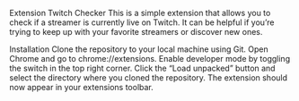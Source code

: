 Extension Twitch Checker
This is a simple extension that allows you to check if a streamer is currently live on Twitch. It can be helpful if you’re trying to keep up with your favorite streamers or discover new ones.

Installation
Clone the repository to your local machine using Git.
Open Chrome and go to chrome://extensions.
Enable developer mode by toggling the switch in the top right corner.
Click the “Load unpacked” button and select the directory where you cloned the repository.
The extension should now appear in your extensions toolbar.
